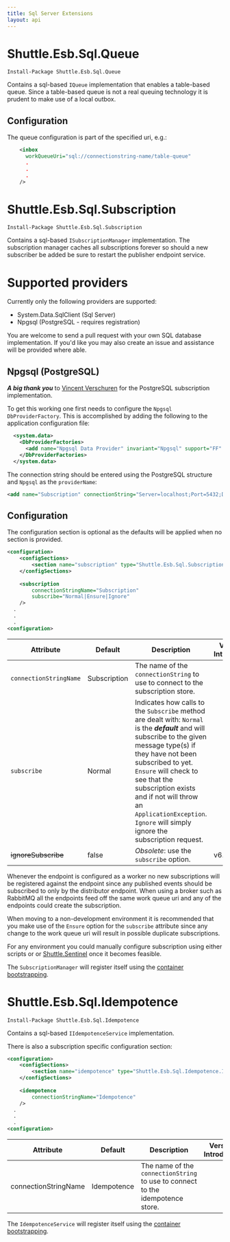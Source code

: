 ```yaml
---
title: Sql Server Extensions
layout: api
---
```

<a name="Queue"></a>

# Shuttle.Esb.Sql.Queue

<div class="nuget-badge">
	<p>
		<code>Install-Package Shuttle.Esb.Sql.Queue</code>
	</p>
</div>

Contains a sql-based `IQueue` implementation that enables a table-based queue.  Since a table-based queue is not a real queuing technology it is prudent to make use of a local outbox.

## Configuration

The queue configuration is part of the specified uri, e.g.:

```xml
    <inbox
      workQueueUri="sql://connectionstring-name/table-queue"
	  .
	  .
	  .
    />
```

<a name="Subscription"></a>

# Shuttle.Esb.Sql.Subscription

<div class="nuget-badge">
	<p>
		<code>Install-Package Shuttle.Esb.Sql.Subscription</code>
	</p>
</div>

Contains a sql-based `ISubscriptionManager` implementation.  The subscription manager caches all subscriptions forever so should a new subscriber be added be sure to restart the publisher endpoint service.

# Supported providers

Currently only the following providers are supported:

- System.Data.SqlClient (Sql Server)
- Npgsql (PostgreSQL - requires registration)

You are welcome to send a pull request with your own SQL database implementation.  If you'd like you may also create an issue and assistance will be provided where able.

## Npgsql (PostgreSQL)

***A big thank you*** to [Vincent Verschuren](https://github.com/hopla) for the PostgreSQL subscription implementation.

To get this working one first needs to configure the `Npgsql` `DbProviderFactory`.  This is accomplished by adding the following to the application configuration file:

``` xml
  <system.data>
    <DbProviderFactories>
      <add name="Npgsql Data Provider" invariant="Npgsql" support="FF" description=".Net Framework Data Provider for Postgresql" type="Npgsql.NpgsqlFactory, Npgsql" />
    </DbProviderFactories>
  </system.data>
```  

The connection string should be entered using the PostgreSQL structure and `Npgsql` as the `providerName`:

``` xml
<add name="Subscription" connectionString="Server=localhost;Port=5432;Database=ShuttleEsb;User Id=postgres;Password=password;" providerName="Npgsql"/>
```

## Configuration

The configuration section is optional as the defaults will be applied when no section is provided.

```xml
<configuration>
	<configSections>
		<section name="subscription" type="Shuttle.Esb.Sql.Subscription.SubscriptionSection, Shuttle.Esb.Sql.Subscription"/>
	</configSections>
  
	<subscription
		connectionStringName="Subscription"
		subscribe="Normal|Ensure|Ignore"
	/>
  .
  .
  .
<configuration>
```

| Attribute | Default	| Description | Version Introduced |
| --- | --- | --- | --- |
| `connectionStringName`	 | Subscription | The name of the `connectionString` to use to connect to the subscription store. | |
| `subscribe`	| Normal | Indicates how calls to the `Subscribe` method are dealt with: `Normal` is the ***default*** and will subscribe to the given message type(s) if they have not been subscribed to yet.  `Ensure` will check to see that the subscription exists and if not will throw an `ApplicationException`.  `Ignore` will simply ignore the subscription request.
| <strike>ignoreSubscribe</strike>			 | false		| *Obsolete*: use the `subscribe` option. | v6.0.9 |

Whenever the endpoint is configured as a worker no new subscriptions will be registered against the endpoint since any published events should be subscribed to only by the distributor endpoint.  When using a broker such as RabbitMQ all the endpoints feed off the same work queue uri and any of the endpoints could create the subscription.

When moving to a non-development environment it is recommended that you make use of the `Ensure` option for the `subscribe` attribute since any change to the work queue uri will result in possible duplicate subscriptions.  

For any environment you could manually configure subscription using either scripts or or [Shuttle.Sentinel](https://shuttle.github.io/shuttle-sentinel/) once it becomes feasible.

The `SubscriptionManager` will register itself using the [container bootstrapping](http://shuttle.github.io/shuttle-core/overview-container/#Bootstrapping).

<a name="Idempotence"></a>

# Shuttle.Esb.Sql.Idempotence

<div class="nuget-badge">
	<p>
		<code>Install-Package Shuttle.Esb.Sql.Idempotence</code>
	</p>
</div>

Contains a sql-based `IIdempotenceService` implementation.  

There is also a subscription specific configuration section:

```xml
<configuration>
	<configSections>
		<section name="idempotence" type="Shuttle.Esb.Sql.Idempotence.IdempotenceSection, Shuttle.Esb.Sql.Idempotence"/>
	</configSections>
  
	<idempotence
		connectionStringName="Idempotence"
	/>
  .
  .
  .
<configuration>
```

| Attribute | Default	| Description | Version Introduced |
| --- | --- | --- | --- |
| connectionStringName	 | Idempotence | The name of the `connectionString` to use to connect to the idempotence store. | |

The `IdempotenceService` will register itself using the [container bootstrapping](http://shuttle.github.io/shuttle-core/overview-container/#Bootstrapping).
